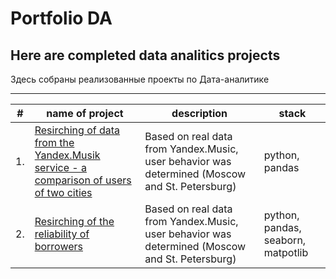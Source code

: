# Portfolio DA
## Here are completed data analitics projects 

Здесь собраны реализованные проекты по Дата-аналитике
___
| #| name of project| description| stack|
|---|---------------|------------|------|
| 1.| [Resirching of data from the Yandex.Musik  service - a comparison of users of two cities](https://github.com/MilkaKaplan/Portfolio/blob/research-data-analysis/Musik%20.ipynb)| Based on real data from Yandex.Music, user behavior was determined (Moscow and St. Petersburg)| python, pandas|
| 2.| [Resirching of the reliability of borrowers](https://github.com/MilkaKaplan/Portfolio/blob/research-data-analysis/Reliability%20of%20borrowers/Analysis%20of%20borrowers%20reliability.ipynb)| Based on real data from Yandex.Music, user behavior was determined (Moscow and St. Petersburg)| python, pandas, seaborn, matpotlib|

